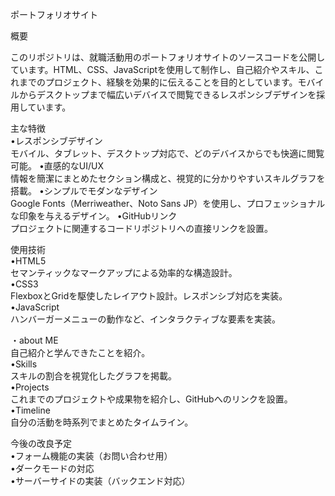 ポートフォリオサイト

概要

このリポジトリは、就職活動用のポートフォリオサイトのソースコードを公開しています。HTML、CSS、JavaScriptを使用して制作し、自己紹介やスキル、これまでのプロジェクト、経験を効果的に伝えることを目的としています。モバイルからデスクトップまで幅広いデバイスで閲覧できるレスポンシブデザインを採用しています。

主な特徴<br>
	•レスポンシブデザイン<br>
モバイル、タブレット、デスクトップ対応で、どのデバイスからでも快適に閲覧可能。
	•直感的なUI/UX<br>
情報を簡潔にまとめたセクション構成と、視覚的に分かりやすいスキルグラフを搭載。
	•シンプルでモダンなデザイン<br>
Google Fonts（Merriweather、Noto Sans JP）を使用し、プロフェッショナルな印象を与えるデザイン。
	•GitHubリンク<br>
プロジェクトに関連するコードリポジトリへの直接リンクを設置。

使用技術<br>
	•HTML5<br>
セマンティックなマークアップによる効率的な構造設計。<br>
	•CSS3<br>
FlexboxとGridを駆使したレイアウト設計。レスポンシブ対応を実装。<br>
	•JavaScript<br>
ハンバーガーメニューの動作など、インタラクティブな要素を実装。<br>

	
	
・about ME<br>
自己紹介と学んできたことを紹介。<br>
	•Skills<br>
スキルの割合を視覚化したグラフを掲載。<br>
	•Projects<br>
これまでのプロジェクトや成果物を紹介し、GitHubへのリンクを設置。<br>
	•Timeline<br>
自分の活動を時系列でまとめたタイムライン。<br>

今後の改良予定<br>
	•フォーム機能の実装（お問い合わせ用）<br>
	•ダークモードの対応<br>
	•サーバーサイドの実装（バックエンド対応）<br>

